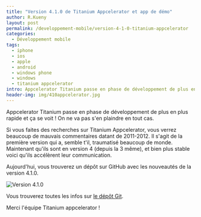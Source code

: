 ```yaml
---
title: "Version 4.1.0 de Titanium Appcelerator et app de démo"
author: R.Kueny
layout: post
permalink: /developpement-mobile/version-4-1-0-titanium-appcelerator
categories:
  - Développement mobile
tags:
  - iphone
  - ios
  - apple
  - android
  - windows phone
  - windows
  - titanium appcelerator
intro: Appcelerator Titanium passe en phase de développement de plus en plus rapide et ça se voit !
header-img: img/410appcelerator.jpg
---
```


Appcelerator Titanium passe en phase de développement de plus en plus rapide et ça se voit ! On ne va pas s'en plaindre en tout cas. 

Si vous faites des recherches sur Titanium Appcelerator, vous verrez beaucoup de mauvais commentaires datant de 2011-2012. Il s'agit de la première version qui a, semble t'il, traumatisé beaucoup de monde. Maintenant qu'ils sont en version 4 (depuis la 3 même), et bien plus stable voici qu'ils accélèrent leur communication.

Aujourd'hui, vous trouverez un dépôt sur GitHub avec les nouveautés de la version 4.1.0.

<img src="https://raw.githubusercontent.com/appcelerator-developer-relations/appc-sample-ti410/master/screenshots.png" alt="Version 4.1.0" />

Vous trouverez toutes les infos sur [le dépôt Git](https://github.com/appcelerator-developer-relations/appc-sample-ti410?utm_content=bufferccc0b&utm_medium=social&utm_source=linkedin.com&utm_campaign=buffer).

Merci l'équipe Titanium appcelerator !

